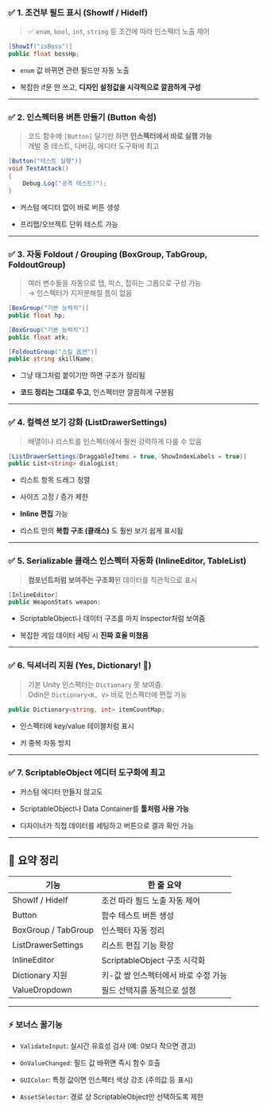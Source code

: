 

### ✅ 1. **조건부 필드 표시 (ShowIf / HideIf)**

> ✅ `enum`, `bool`, `int`, `string` 등 조건에 따라 인스펙터 노출 제어

```csharp
[ShowIf("isBoss")]
public float bossHp;
```

- `enum` 값 바뀌면 관련 필드만 자동 노출
    
- 복잡한 if문 안 쓰고, **디자인 설정값을 시각적으로 깔끔하게 구성**
    

---

### ✅ 2. **인스펙터용 버튼 만들기 (Button 속성)**

> 코드 함수에 `[Button]` 달기만 하면 **인스펙터에서 바로 실행 가능**  
> 개발 중 테스트, 디버깅, 에디터 도구화에 최고

```csharp
[Button("테스트 실행")]
void TestAttack()
{
    Debug.Log("공격 테스트!");
}
```

- 커스텀 에디터 없이 바로 버튼 생성
    
- 프리팹/오브젝트 단위 테스트 가능
    

---

### ✅ 3. **자동 Foldout / Grouping (BoxGroup, TabGroup, FoldoutGroup)**

> 여러 변수들을 자동으로 탭, 박스, 접히는 그룹으로 구성 가능  
> → 인스펙터가 지저분해질 틈이 없음

```csharp
[BoxGroup("기본 능력치")]
public float hp;

[BoxGroup("기본 능력치")]
public float atk;

[FoldoutGroup("스킬 옵션")]
public string skillName;
```

- 그냥 태그처럼 붙이기만 하면 구조가 정리됨
    
- **코드 정리는 그대로 두고**, 인스펙터만 깔끔하게 구분됨
    

---

### ✅ 4. **컬렉션 보기 강화 (ListDrawerSettings)**

> 배열이나 리스트를 인스펙터에서 훨씬 강력하게 다룰 수 있음

```csharp
[ListDrawerSettings(DraggableItems = true, ShowIndexLabels = true)]
public List<string> dialogList;
```
- 리스트 항목 드래그 정렬
    
- 사이즈 고정 / 증가 제한
    
- **Inline 편집** 가능
    
- 리스트 안의 **복합 구조 (클래스)** 도 훨씬 보기 쉽게 표시됨
    

---

### ✅ 5. **Serializable 클래스 인스펙터 자동화 (InlineEditor, TableList)**

> **컴포넌트처럼 보여주는 구조화**된 데이터를 직관적으로 표시

```csharp
[InlineEditor]
public WeaponStats weapon;
```
- ScriptableObject나 데이터 구조를 마치 Inspector처럼 보여줌
    
- 복잡한 게임 데이터 세팅 시 **진짜 효율 미쳤음**
    

---

### ✅ 6. **딕셔너리 지원 (Yes, Dictionary! 🤯)**

> 기본 Unity 인스펙터는 `Dictionary` 못 보여줌.  
> Odin은 `Dictionary<K, V>` 바로 인스펙터에 편집 가능

```csharp
public Dictionary<string, int> itemCountMap;
```
- 인스펙터에 key/value 테이블처럼 표시
    
- 키 중복 자동 방지
    

---

### ✅ 7. **ScriptableObject 에디터 도구화에 최고**

- 커스텀 에디터 만들지 않고도
    
- ScriptableObject나 Data Container를 **툴처럼 사용 가능**
    
- 디자이너가 직접 데이터를 세팅하고 버튼으로 결과 확인 가능
    

---

## 🧠 요약 정리

|기능|한 줄 요약|
|---|---|
|ShowIf / HideIf|조건 따라 필드 노출 자동 제어|
|Button|함수 테스트 버튼 생성|
|BoxGroup / TabGroup|인스펙터 자동 정리|
|ListDrawerSettings|리스트 편집 기능 확장|
|InlineEditor|ScriptableObject 구조 시각화|
|Dictionary 지원|키-값 쌍 인스펙터에서 바로 수정 가능|
|ValueDropdown|필드 선택지를 동적으로 설정|

---

### ⚡ 보너스 꿀기능

- `ValidateInput`: 실시간 유효성 검사 (예: 0보다 작으면 경고)
    
- `OnValueChanged`: 필드 값 바뀌면 즉시 함수 호출
    
- `GUIColor`: 특정 값이면 인스펙터 색상 강조 (주의값 등 표시)
    
- `AssetSelector`: 경로 상 ScriptableObject만 선택하도록 제한